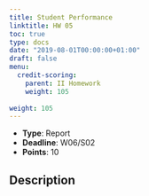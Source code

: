 ```yaml
---
title: Student Performance
linktitle: HW 05
toc: true
type: docs
date: "2019-08-01T00:00:00+01:00"
draft: false
menu:
  credit-scoring:
    parent: II Homework
    weight: 105
    
weight: 105
---
```


* **Type**: Report
* **Deadline**: W06/S02	
* **Points**: 10

## Description

